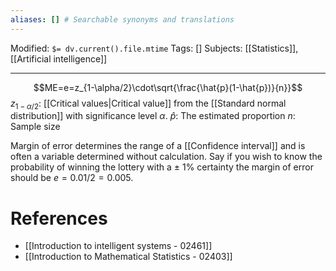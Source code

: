 ```yaml
---
aliases: [] # Searchable synonyms and translations
---
```

Modified: `$= dv.current().file.mtime`
Tags: []
Subjects: [[Statistics]], [[Artificial intelligence]]
****
$$ME=e=z_{1-\alpha/2}\cdot\sqrt{\frac{\hat{p}(1-\hat{p})}{n}}$$
$z_{1-\alpha/2}:$ [[Critical values|Critical value]] from the [[Standard normal distribution]] with significance level $\alpha$.
$\hat{p}:$ The estimated proportion
$n:$ Sample size

Margin of error determines the range of a [[Confidence interval]] and is often a variable determined without calculation. Say if you wish to know the probability of winning the lottery with a $\pm$ 1% certainty the margin of error should be $e=0.01/2=0.005$.

# References
- [[Introduction to intelligent systems - 02461]]
- [[Introduction to Mathematical Statistics - 02403]]